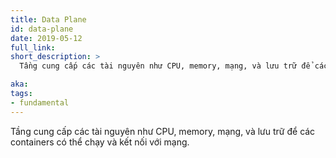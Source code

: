 ```yaml
---
title: Data Plane
id: data-plane
date: 2019-05-12
full_link:
short_description: >
  Tầng cung cấp các tài nguyên như CPU, memory, mạng, và lưu trữ để các containers có thể chạy và kết nối với mạng.

aka:
tags:
- fundamental
---
```

 Tầng cung cấp các tài nguyên như CPU, memory, mạng, và lưu trữ để các containers có thể chạy và kết nối với mạng.
